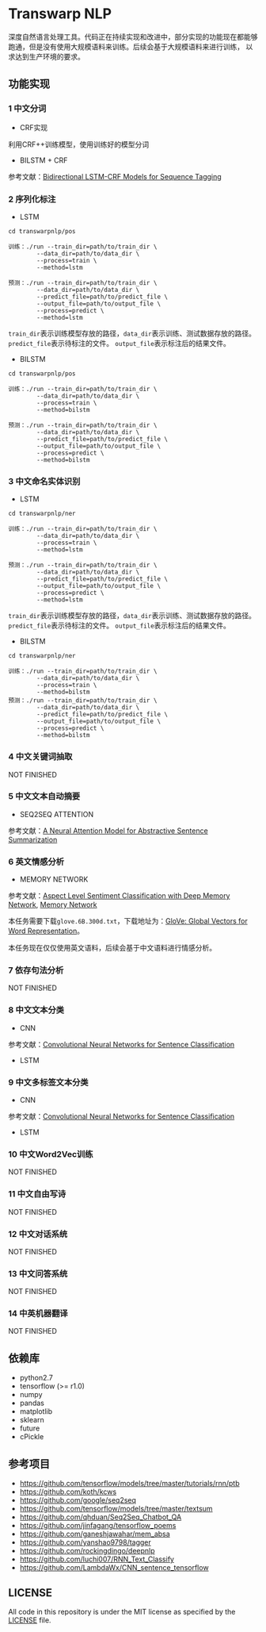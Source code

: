 # Transwarp NLP

深度自然语言处理工具。代码正在持续实现和改进中，部分实现的功能现在都能够跑通，但是没有使用大规模语料来训练。后续会基于大规模语料来进行训练，
以求达到生产环境的要求。

## 功能实现

### 1 中文分词

- CRF实现

利用CRF++训练模型，使用训练好的模型分词

- BILSTM + CRF

参考文献：[Bidirectional LSTM-CRF Models for Sequence Tagging](https://arxiv.org/abs/1508.01991)

### 2 序列化标注

- LSTM

```
cd transwarpnlp/pos

训练：./run --train_dir=path/to/train_dir \
        --data_dir=path/to/data_dir \
        --process=train \
        --method=lstm
        
预测：./run --train_dir=path/to/train_dir \
        --data_dir=path/to/data_dir \
        --predict_file=path/to/predict_file \
        --output_file=path/to/output_file \
        --process=predict \
        --method=lstm
```

`train_dir`表示训练模型存放的路径，`data_dir`表示训练、测试数据存放的路径。
 `predict_file`表示待标注的文件。 `output_file`表示标注后的结果文件。

- BILSTM

```
cd transwarpnlp/pos

训练：./run --train_dir=path/to/train_dir \
        --data_dir=path/to/data_dir \
        --process=train \
        --method=bilstm
        
预测：./run --train_dir=path/to/train_dir \ 
        --data_dir=path/to/data_dir \
        --predict_file=path/to/predict_file \
        --output_file=path/to/output_file \
        --process=predict \
        --method=bilstm
```

### 3 中文命名实体识别

- LSTM

```
cd transwarpnlp/ner

训练：./run --train_dir=path/to/train_dir \
        --data_dir=path/to/data_dir \
        --process=train \
        --method=lstm
        
预测：./run --train_dir=path/to/train_dir \
        --data_dir=path/to/data_dir \
        --predict_file=path/to/predict_file \
        --output_file=path/to/output_file \
        --process=predict \
        --method=lstm
```

`train_dir`表示训练模型存放的路径，`data_dir`表示训练、测试数据存放的路径。
 `predict_file`表示待标注的文件。 `output_file`表示标注后的结果文件。
 
- BILSTM

```
cd transwarpnlp/ner

训练：./run --train_dir=path/to/train_dir \
        --data_dir=path/to/data_dir \
        --process=train \
        --method=bilstm
预测：./run --train_dir=path/to/train_dir \ 
        --data_dir=path/to/data_dir \
        --predict_file=path/to/predict_file \
        --output_file=path/to/output_file \
        --process=predict \
        --method=bilstm
```

### 4 中文关键词抽取

NOT FINISHED

### 5 中文文本自动摘要

- SEQ2SEQ ATTENTION

参考文献：[A Neural Attention Model for Abstractive Sentence Summarization](https://arxiv.org/abs/1509.00685)

### 6 英文情感分析

- MEMORY NETWORK

参考文献：[Aspect Level Sentiment Classification with Deep Memory Network](https://arxiv.org/abs/1605.08900),
[Memory Network](https://arxiv.org/pdf/1410.3916.pdf)

本任务需要下载`glove.6B.300d.txt`，下载地址为：[GloVe: Global Vectors for Word Representation](https://nlp.stanford.edu/projects/glove/)。

本任务现在仅仅使用英文语料，后续会基于中文语料进行情感分析。

### 7 依存句法分析

NOT FINISHED

### 8 中文文本分类

- CNN

参考文献：[Convolutional Neural Networks for Sentence Classification](https://arxiv.org/abs/1408.5882)
- LSTM

### 9 中文多标签文本分类
- CNN

参考文献：[Convolutional Neural Networks for Sentence Classification](https://arxiv.org/abs/1408.5882)
- LSTM

### 10 中文Word2Vec训练

NOT FINISHED

### 11 中文自由写诗

NOT FINISHED

### 12 中文对话系统

NOT FINISHED

### 13 中文问答系统

NOT FINISHED

### 14 中英机器翻译

NOT FINISHED

## 依赖库

* python2.7
* tensorflow (>= r1.0)
* numpy
* pandas
* matplotlib
* sklearn
* future
* cPickle

## 参考项目

* https://github.com/tensorflow/models/tree/master/tutorials/rnn/ptb
* https://github.com/koth/kcws
* https://github.com/google/seq2seq
* https://github.com/tensorflow/models/tree/master/textsum
* https://github.com/qhduan/Seq2Seq_Chatbot_QA
* https://github.com/jinfagang/tensorflow_poems
* https://github.com/ganeshjawahar/mem_absa
* https://github.com/yanshao9798/tagger
* https://github.com/rockingdingo/deepnlp
* https://github.com/luchi007/RNN_Text_Classify
* https://github.com/LambdaWx/CNN_sentence_tensorflow

## LICENSE

All code in this repository is under the MIT license as specified by the [LICENSE](LICENSE) file.
